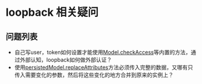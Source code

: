 # loopback 相关疑问

## 问题列表
- 自己写user，token如何设置才能使用[Model.checkAccess](http://apidocs.strongloop.com/loopback/#model-checkaccess)等内置的方法，通过外部认知，loopback如何做外部认证？
- 使用[persistedModel.replaceAttributes](http://apidocs.strongloop.com/loopback/#persistedmodel-prototype-replaceattributes)方法必须传入完整的数据，又哪有只传入需要变化的参数，然后将这些变化的地方合并到原来的实例上？

